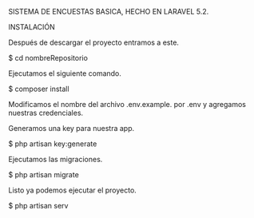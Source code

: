 SISTEMA DE ENCUESTAS BASICA, HECHO EN LARAVEL 5.2.

INSTALACIÓN

Después de descargar el proyecto entramos a este.

$ cd nombreRepositorio

Ejecutamos el siguiente comando.

$ composer install

Modificamos el nombre del archivo .env.example. por .env y agregamos nuestras credenciales.

Generamos una key para nuestra app.

 $ php artisan key:generate

Ejecutamos las migraciones.

 $ php artisan migrate

Listo ya podemos ejecutar el proyecto.

$ php artisan serv
